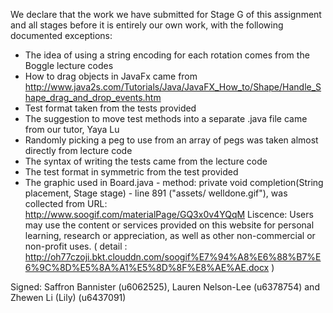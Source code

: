 We declare that the work we have submitted for Stage G of this assignment and all stages before it is entirely our own work, with the following documented exceptions:

* The idea of using a string encoding for each rotation comes from the Boggle lecture codes
* How to drag objects in JavaFx came from http://www.java2s.com/Tutorials/Java/JavaFX_How_to/Shape/Handle_Shape_drag_and_drop_events.htm
* Test format taken from the tests provided
* The suggestion to move test methods into a separate .java file came from our tutor, Yaya Lu
* Randomly picking a peg to use from an array of pegs was taken almost directly from lecture code
* The syntax of writing the tests came from the lecture code
* The test format in symmetric from the test provided
* The graphic used in Board.java - method: private void completion(String placement, Stage stage) - line 891 ("assets/ welldone.gif"), was collected from
  URL: http://www.soogif.com/materialPage/GQ3x0v4YQqM
  Liscence: Users may use the content or services provided on this website for personal learning, research or appreciation, as well as other non-commercial or non-profit uses.
  ( detail : http://oh77czoji.bkt.clouddn.com/soogif%E7%94%A8%E6%88%B7%E6%9C%8D%E5%8A%A1%E5%8D%8F%E8%AE%AE.docx )


Signed: Saffron Bannister (u6062525), Lauren Nelson-Lee (u6378754) and Zhewen Li (Lily) (u6437091)
